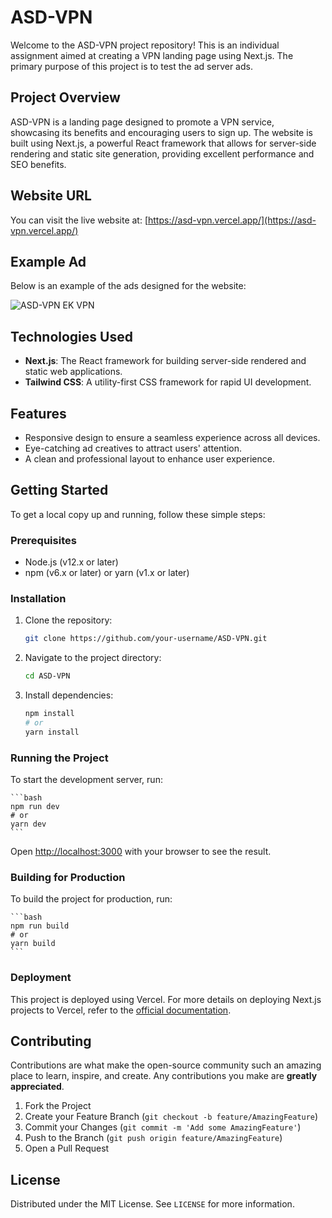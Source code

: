 # ASD-VPN

Welcome to the ASD-VPN project repository! This is an individual assignment aimed at creating a VPN landing page using Next.js. The primary purpose of this project is to test the ad server ads.

## Project Overview

ASD-VPN is a landing page designed to promote a VPN service, showcasing its benefits and encouraging users to sign up. The website is built using Next.js, a powerful React framework that allows for server-side rendering and static site generation, providing excellent performance and SEO benefits.

## Website URL

You can visit the live website at: [https://asd-vpn.vercel.app/](https://asd-vpn.vercel.app/)

## Example Ad

Below is an example of the ads designed for the website:

![ASD-VPN EK VPN](https://via.placeholder.com/1920x768) <!-- Replace with the actual URL if hosting the image online -->

## Technologies Used

- **Next.js**: The React framework for building server-side rendered and static web applications.
- **Tailwind CSS**: A utility-first CSS framework for rapid UI development.

## Features

- Responsive design to ensure a seamless experience across all devices.
- Eye-catching ad creatives to attract users' attention.
- A clean and professional layout to enhance user experience.

## Getting Started

To get a local copy up and running, follow these simple steps:

### Prerequisites

- Node.js (v12.x or later)
- npm (v6.x or later) or yarn (v1.x or later)

### Installation

1. Clone the repository:

    ```bash
    git clone https://github.com/your-username/ASD-VPN.git
    ```

2. Navigate to the project directory:

    ```bash
    cd ASD-VPN
    ```

3. Install dependencies:

    ```bash
    npm install
    # or
    yarn install
    ```

### Running the Project

To start the development server, run:

    ```bash
    npm run dev
    # or
    yarn dev
    ```

Open [http://localhost:3000](http://localhost:3000) with your browser to see the result.

### Building for Production

To build the project for production, run:

    ```bash
    npm run build
    # or
    yarn build
    ```

### Deployment

This project is deployed using Vercel. For more details on deploying Next.js projects to Vercel, refer to the [official documentation](https://nextjs.org/docs/deployment).

## Contributing

Contributions are what make the open-source community such an amazing place to learn, inspire, and create. Any contributions you make are **greatly appreciated**.

1. Fork the Project
2. Create your Feature Branch (`git checkout -b feature/AmazingFeature`)
3. Commit your Changes (`git commit -m 'Add some AmazingFeature'`)
4. Push to the Branch (`git push origin feature/AmazingFeature`)
5. Open a Pull Request

## License

Distributed under the MIT License. See `LICENSE` for more information.

